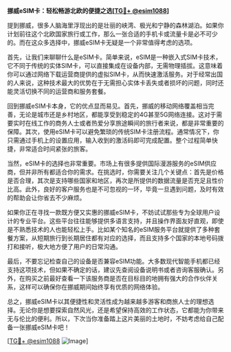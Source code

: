 **挪威eSIM卡：轻松畅游北欧的便捷之选[[TG💪+ @esim1088](https://t.me/s/esim1088)]**

提到挪威，很多人脑海里浮现出的是壮丽的峡湾、极光和宁静的森林湖泊。如果你计划前往这个北欧国家旅行或工作，那么一张合适的手机卡或流量卡是必不可少的。而在这众多选择中，挪威eSIM卡无疑是一个非常值得考虑的选项。

首先，让我们来聊聊什么是eSIM卡。简单来说，eSIM是一种嵌入式SIM卡技术，它不同于传统的实体SIM卡，可以直接集成在设备内部，无需物理插拔。这意味着你可以通过网络下载运营商提供的虚拟SIM卡，从而快速激活服务。对于经常出国的人来说，这种技术最大的优势在于无需担心实体卡丢失或者损坏的问题，同时还能灵活切换不同的运营商和服务套餐。

回到挪威eSIM卡本身，它的优点显而易见。首先，挪威的移动网络覆盖相当完善，无论是城市还是乡村地区，都能享受到稳定的4G甚至5G网络连接。这对于需要实时在线工作的商务人士或者热爱分享旅途瞬间的旅行者来说，都是非常重要的保障。其次，使用eSIM卡可以避免繁琐的传统SIM卡注册流程。通常情况下，你只需通过手机上的设置应用，输入收到的激活码即可完成配置。整个过程简单快捷，非常适合时间紧张的旅客。

当然，eSIM卡的选择也非常重要。市场上有很多提供国际漫游服务的eSIM供应商，但并非所有都适合你的需求。在挑选时，你需要关注几个关键点：首先是价格是否合理，其次是支持哪些国家和地区，再次是所提供的数据流量是否充足且性价比高。此外，良好的客户服务也是不可忽视的一环，毕竟一旦遇到问题，及时有效的帮助会让你省去不少麻烦。

如果你正在寻找一款既方便又实惠的挪威eSIM卡，不妨试试那些专为全球用户设计的专业平台。这些平台往往能够提供多语言支持，并且操作界面友好直观，即使是不熟悉技术的人也能轻松上手。比如某个知名的eSIM服务平台就提供了多种套餐方案，从短期旅行到长期居住都有对应的选择，而且支持多个国家的本地号码拨打和接听，极大地方便了用户的日常沟通。

最后，不要忘记检查自己的设备是否兼容eSIM功能。大多数现代智能手机都已经支持这项技术，但如果不确定的话，建议先查阅设备说明书或者咨询客服确认。另外，在购买之前最好查看一下该服务商是否在目标目的地拥有强大的合作伙伴关系，这样可以确保你在挪威期间始终享有优质的网络体验。

总之，挪威eSIM卡以其便捷性和灵活性成为越来越多游客和商旅人士的理想选择。无论你是想要探索自然风光，还是希望保持高效的工作状态，它都能为你带来无与伦比的便利。所以，下次当你准备踏上这片美丽的土地时，不妨考虑给自己配备一张挪威eSIM卡吧！

[[TG💪+ @esim1088](https://t.me/s/esim1088) ![Image](https://i.postimg.cc/4NQfJmqS/Snipaste-2025-05-13-00-14-12.png)]